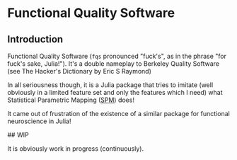 # Functional Quality Software

## Introduction

Functional Quality Software (`fqs` pronounced "fuck's", as in the phrase "for fuck's sake, Julia!"). It's a double nameplay to Berkeley Quality Software (see The Hacker's Dictionary by Eric S Raymond) 

In all seriousness though, it is a Julia package that tries to imitate (well obviously in a limited feature set and only the features which I need) what Statistical Parametric Mapping ([SPM](https://www.fil.ion.ucl.ac.uk/spm/)) does! 

It came out of frustration of the existence of a similar package for functional neuroscience in Julia! 

## WIP 

It is obviously work in progress (continuously).
